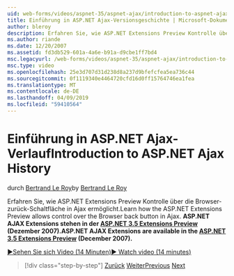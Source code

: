 ```yaml
---
uid: web-forms/videos/aspnet-35/aspnet-ajax/introduction-to-aspnet-ajax-history
title: Einführung in ASP.NET Ajax-Versionsgeschichte | Microsoft-Dokumentation
author: bleroy
description: Erfahren Sie, wie ASP.NET Extensions Preview Kontrolle über die Browser-zurück-Schaltfläche in Ajax ermöglicht. ASP.NET AJAX-Erweiterungen sind in der ASP.NET 3.5 Extens verfügbar...
ms.author: riande
ms.date: 12/20/2007
ms.assetid: fd3db529-601a-4a6e-b91a-d9cbe1ff7bd4
msc.legacyurl: /web-forms/videos/aspnet-35/aspnet-ajax/introduction-to-aspnet-ajax-history
msc.type: video
ms.openlocfilehash: 25e3d707d31d238d8a237d9bfefcfea5ea736c44
ms.sourcegitcommit: 0f1119340e4464720cfd16d0ff15764746ea1fea
ms.translationtype: MT
ms.contentlocale: de-DE
ms.lasthandoff: 04/09/2019
ms.locfileid: "59410564"
---
```

# <a name="introduction-to-aspnet-ajax-history"></a><span data-ttu-id="b419a-104">Einführung in ASP.NET Ajax-Verlauf</span><span class="sxs-lookup"><span data-stu-id="b419a-104">Introduction to ASP.NET Ajax History</span></span>

<span data-ttu-id="b419a-105">durch [Bertrand Le Roy](https://github.com/bleroy)</span><span class="sxs-lookup"><span data-stu-id="b419a-105">by [Bertrand Le Roy](https://github.com/bleroy)</span></span>

<span data-ttu-id="b419a-106">Erfahren Sie, wie ASP.NET Extensions Preview Kontrolle über die Browser-zurück-Schaltfläche in Ajax ermöglicht.</span><span class="sxs-lookup"><span data-stu-id="b419a-106">Learn how the ASP.NET Extensions Preview allows control over the Browser back button in Ajax.</span></span> **<span data-ttu-id="b419a-107">ASP.NET AJAX Extensions stehen in der [ASP.NET 3.5 Extensions Preview](https://www.asp.net/downloads/35-sp1#find) (Dezember 2007).</span><span class="sxs-lookup"><span data-stu-id="b419a-107">ASP.NET AJAX Extensions are available in the [ASP.NET 3.5 Extensions Preview](https://www.asp.net/downloads/35-sp1#find) (December 2007).</span></span>**

[<span data-ttu-id="b419a-108">&#9654;Sehen Sie sich Video (14 Minuten)</span><span class="sxs-lookup"><span data-stu-id="b419a-108">&#9654; Watch video (14 minutes)</span></span>](https://channel9.msdn.com/Blogs/ASP-NET-Site-Videos/introduction-to-aspnet-ajax-history)

> [!div class="step-by-step"]
> <span data-ttu-id="b419a-109">[Zurück](adonet-data-services-with-aspnet-ajax-support.md)
> [Weiter](using-script-combining-to-improve-ajax-performance.md)</span><span class="sxs-lookup"><span data-stu-id="b419a-109">[Previous](adonet-data-services-with-aspnet-ajax-support.md)
[Next](using-script-combining-to-improve-ajax-performance.md)</span></span>
